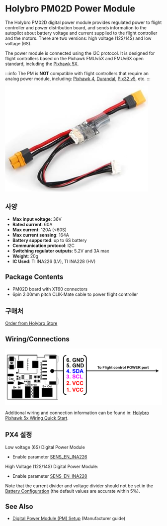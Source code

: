 # Holybro PM02D Power Module

The Holybro PM02D digital power module provides regulated power to flight controller and power distribution board, and sends information to the autopilot about battery voltage and current supplied to the flight controller and the motors.
There are two versions: high voltage (12S/14S) and low voltage (6S).

The power module is connected using the I2C protocol.
It is designed for flight controllers based on the Pixhawk FMUv5X and FMUv6X open standard, including the [Pixhawk 5X](../flight_controller/pixhawk5x.md).

:::info
The PM is **NOT** compatible with flight controllers that require an analog power module, including: [Pixhawk 4](../flight_controller/pixhawk4.md), [Durandal](../flight_controller/durandal.md), [Pix32 v5](../flight_controller/holybro_pix32_v5.md), etc.
:::

![PM02D](../../assets/hardware/power_module/holybro_pm02d/pm02d_hero.jpg)

## 사양

- **Max input voltage**: 36V
- **Rated current**: 60A
- **Max current**: 120A (<60S)
- **Max current sensing**: 164A
- **Battery supported**: up to 6S battery
- **Communication protocol**: I2C
- **Switching regulator outputs**: 5.2V and 3A max
- **Weight**: 20g
- **IC Used**: TI INA226 (LV), TI INA228 (HV)

## Package Contents

- PM02D board with XT60 connectors
- 6pin 2.00mm pitch CLIK-Mate cable to power flight controller

## 구매처

[Order from Holybro Store](https://holybro.com/products/pm02d-power-module)

## Wiring/Connections

![pm02d_pinout](../../assets/hardware/power_module/holybro_pm02d/pm02d_pinout.png)

Additional wiring and connection information can be found in: [Holybro Pixhawk 5x Wiring Quick Start](../assembly/quick_start_pixhawk5x.md).

## PX4 설정

Low voltage (6S) Digital Power Module

- Enable parameter [SENS_EN_INA226](../advanced_config/parameter_reference.md#SENS_EN_INA226)

High Voltage (12S/14S) Digital Power Module:

- Enable parameter [SENS_EN_INA228](../advanced_config/parameter_reference.md#SENS_EN_INA228)

Note that the current divider and voltage divider should not be set in the [Battery Configuration](../config/battery.md) (the default values are accurate within 5%).

## See Also

- [Digital Power Module (PM) Setup](https://docs.holybro.com/power-module-and-pdb/power-module/digital-power-module-pm-setup#px4-setup) (Manufacturer guide)
